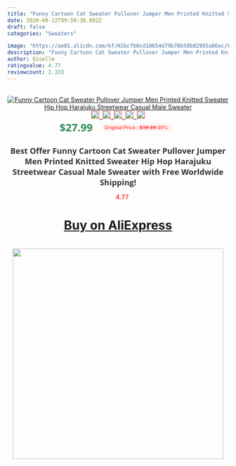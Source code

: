 ```yaml
---
title: "Funny Cartoon Cat Sweater Pullover Jumper Men Printed Knitted Sweater Hip Hop Harajuku Streetwear Casual Male Sweater"
date: 2020-08-12T09:50:36.892Z
draft: false
categories: "Sweaters"

image: "https://ae01.alicdn.com/kf/H2bcfb0cd10654d79b78b59b02995a86ec/Funny-Cartoon-Cat-Sweater-Pullover-Jumper-Men-Printed-Knitted-Sweater-Hip-Hop-Harajuku-Streetwear-Casual-Male.png_220x220.png"
description: "Funny Cartoon Cat Sweater Pullover Jumper Men Printed Knitted Sweater Hip Hop Harajuku Streetwear Casual Male Sweater"
author: Giselle
ratingvalue: 4.77
reviewcount: 2.333
---
```

<br>
<div style="text-align: center;">
<a href="https://s.click.aliexpress.com/e/_9xdIOh" target="_blank" rel="nofollow noopener noreferrer"><img alt="Funny Cartoon Cat Sweater Pullover Jumper Men Printed Knitted Sweater Hip Hop Harajuku Streetwear Casual Male Sweater" class="magnifier-image" src="https://ae01.alicdn.com/kf/H2bcfb0cd10654d79b78b59b02995a86ec/Funny-Cartoon-Cat-Sweater-Pullover-Jumper-Men-Printed-Knitted-Sweater-Hip-Hop-Harajuku-Streetwear-Casual-Male.png_220x220.png_640x640.jpg">
<br>
<img style="border:1px solid salmon" src="https://ae01.alicdn.com/kf/H2bcfb0cd10654d79b78b59b02995a86ec/Funny-Cartoon-Cat-Sweater-Pullover-Jumper-Men-Printed-Knitted-Sweater-Hip-Hop-Harajuku-Streetwear-Casual-Male.png_120x120.jpg">&nbsp;&nbsp;<img style="border:1px solid salmon" src="https://ae01.alicdn.com/kf/Hbd2e3d11627245fc94e1e135249f69c3C/Funny-Cartoon-Cat-Sweater-Pullover-Jumper-Men-Printed-Knitted-Sweater-Hip-Hop-Harajuku-Streetwear-Casual-Male.jpg_120x120.jpg">&nbsp;&nbsp;<img style="border:1px solid salmon" src="https://ae01.alicdn.com/kf/H3c11c7f50cd4490b9168b34ff998ae68C/Funny-Cartoon-Cat-Sweater-Pullover-Jumper-Men-Printed-Knitted-Sweater-Hip-Hop-Harajuku-Streetwear-Casual-Male.jpg_120x120.jpg">&nbsp;&nbsp;<img style="border:1px solid salmon" src="https://ae01.alicdn.com/kf/H4876fdf7240b479eb30820b7170ec9a5K/Funny-Cartoon-Cat-Sweater-Pullover-Jumper-Men-Printed-Knitted-Sweater-Hip-Hop-Harajuku-Streetwear-Casual-Male.jpg_120x120.jpg">&nbsp;&nbsp;<img style="border:1px solid salmon" src="https://ae01.alicdn.com/kf/H3de94511b8084d77a0b3dace3303470eh/Funny-Cartoon-Cat-Sweater-Pullover-Jumper-Men-Printed-Knitted-Sweater-Hip-Hop-Harajuku-Streetwear-Casual-Male.jpg_120x120.jpg"></a></div><br0>
<div style="text-align: center;"><span style="background-color: white; border: 0px; box-sizing: border-box; color: seagreen; display: inline-block; font-family: &quot;open sans&quot; , &quot;arial&quot; , &quot;helvetica&quot; , sans-serif , &quot;heiti&quot;; font-size: 24px; font-stretch: inherit; font-weight: 700; line-height: inherit; margin: 0px 10px 0px 0px; padding: 0px; vertical-align: middle;">$27.99 </span>
<span style="background: rgb(255 , 241 , 241); border-radius: 3px; border: 0px; box-sizing: border-box; color: #ff4747; display: inline-block; font-family: inherit; font-size: 12px; font-stretch: inherit; font-style: inherit; font-variant: inherit; font-weight: 600; line-height: inherit; margin: 0px; padding: 2px 5px; transform: scale(0.9); vertical-align: middle;">Original Price : <b style="text-decoration: line-through;">$39.99 </b> 30%&nbsp;&nbsp;</span></div>
<h1 style="color: #333333; display: inline-block; font-family: &quot;open sans&quot; , &quot;arial&quot; , &quot;helvetica&quot; , sans-serif , &quot;heiti&quot;; font-size: 18px; font-stretch: inherit; font-weight: 700; text-align: center;">Best Offer Funny Cartoon Cat Sweater Pullover Jumper Men Printed Knitted Sweater Hip Hop Harajuku Streetwear Casual Male Sweater with Free Worldwide Shipping!</h1>
<div style="color: #ff4747; text-align: center;">
<img src="https://4.bp.blogspot.com/-M0ZcTcb-5uY/XleCXlxnR4I/AAAAAAAAAEc/OrjgMkXV1oMQFaCRZj5HQwOCBcu3w1FegCPcBGAYYCw/s1600/star.png" style="height: 15px;">&nbsp;<b>4.77</b></div>
<div class="button_cont" align="center"><a class="buynow_a" href="https://s.click.aliexpress.com/e/_9xdIOh" target="_blank" rel="nofollow noopener noreferrer"><H1>Buy on AliExpress</H1></a></div><br>
<div class="separator" style="clear: both; text-align: center;">
<img src="https://lh3.googleusercontent.com/-pTy5HemUv9M/XlePHvY0dAI/AAAAAAAAAE4/0nX5iRUoIWY8eMW9Dpxeirr157OZliDIgCLcBGAsYHQ/s1600/badge.gif" width="480">
</div>
